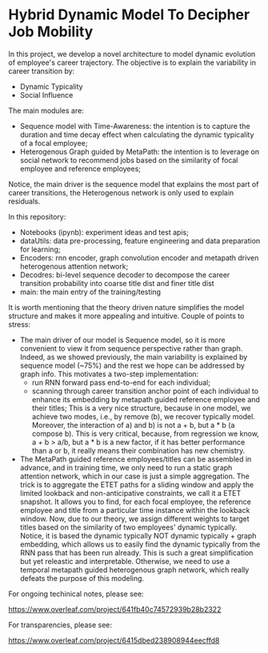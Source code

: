 # Hybrid Dynamic Model To Decipher Job Mobility

In this project, we develop a novel architecture to model dynamic evolution of employee's career trajectory. The objective is to explain the variability in career transition by:

  - Dynamic Typicality
  - Social Influence
 
 The main modules are:
  - Sequence model with Time-Awareness: the intention is to capture the duration and time decay effect when calculating the dynamic typicality of a focal employee;
  - Heterogenous Graph guided by MetaPath: the intention is to leverage on social network to recommend jobs based on the similarity of focal employee and reference employees;
 
Notice, the main driver is the sequence model that explains the most part of career transitions, the Heterogenous network is only used to explain residuals.
 
In this repository:
 
  - Notebooks (ipynb): experiment ideas and test apis;
  - dataUtils: data pre-processing, feature engineering and data preparation for learning;
  - Encoders: rnn encoder, graph convolution encoder and metapath driven heterogenous attention network;
  - Decodres: bi-level sequence decoder to decompose the career transition probability into coarse title dist and finer title dist
  - main: the main entry of the training/testing

It is worth mentioning that the theory driven nature simplifies the model structure and makes it more appealing and intuitive. Couple of points to stress:
  - The main driver of our model is Sequence model, so it is more convenient to view it from sequence perspective rather than graph. Indeed, as we showed previously,    the main variability is explained by sequence model (~75%) and the rest we hope can be addressed by graph info. This motivates a two-step implementation:
    - run RNN forward pass end-to-end for each individual;
    - scanning through career transition anchor point of each individual to enhance its embedding by metapath guided reference employee and their titles;
This is a very nice structure, because in one model, we achieve two modes, i.e., by remove (b), we recover typically model. Moreover, the interaction of a) and b) is not a + b, but a * b (a compose b). This is very critical, because, from regression we know, a + b > a/b, but a * b is a new factor, if it has better performance than a or b, it really means their combination has new chemistry.
  - The MetaPath guided reference employees/titles can be assembled in advance, and in training time, we only need to run a static graph attention network, which in our case is just a simple aggregation. The trick is to aggregate the ETET paths for a sliding window and apply the limited lookback and non-anticipative constraints, we call it a ETET snapshot. It allows you to find, for each focal employee, the reference employee and title from a particular time instance within the lookback window. Now, due to our theory, we assign different weights to target titles based on the similarity of two employees' dynamic typically. Notice, it is based the dynamic typically NOT dynamic typically + graph embedding, which allows us to easily find the dynamic typically from the RNN pass that has been run already. This is such a great simplification but yet releastic and interpretable. Otherwise, we need to use a temporal metapath guided heterogenous graph network, which really defeats the purpose of this modeling.
 
 For ongoing techinical notes, please see:
 
 https://www.overleaf.com/project/641fb40c74572939b28b2322
 
 For transparencies, please see:
 
 https://www.overleaf.com/project/6415dbed238908944eecffd8
